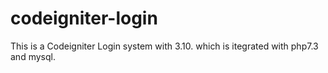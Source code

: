 # codeigniter-login
This is a Codeigniter Login system with 3.10. which is itegrated with php7.3 and mysql.
